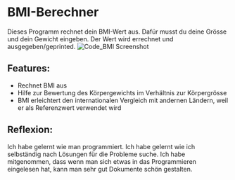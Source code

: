 # BMI-Berechner

Dieses Programm rechnet dein BMI-Wert aus. Dafür musst du deine Grösse und dein Gewicht eingeben. Der Wert wird errechnet und ausgegeben/geprinted.
![Code_BMI Screenshot](https://user-images.githubusercontent.com/96128700/146023096-5d65b3f5-cb83-4f65-93ce-9d6e54d7479f.jpg)

## Features:
- Rechnet BMI aus
- Hilfe zur Bewertung des Körpergewichts im Verhältnis zur Körpergrösse
- BMI erleichtert den internationalen Vergleich mit andernen Ländern, weil er als Referenzwert verwendet wird

## Reflexion:
Ich habe gelernt wie man programmiert.
Ich habe gelernt wie ich selbständig nach Lösungen für die Probleme suche.
Ich habe mitgenommen, dass wenn man sich etwas in das Programmieren eingelesen hat, kann man sehr gut Dokumente schön gestalten.
